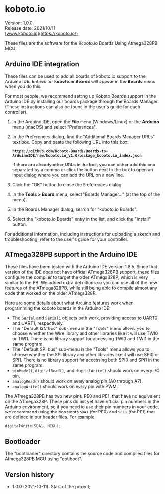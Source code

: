 # koboto.io

Version: 1.0.0<br>
Release date: 2021/10/11<br>
[www.koboto.io](https://koboto.io/)

These files are the software for the Koboto.io Boards Using Atmega328PB MCU.


## Arduino IDE integration

These files can be used to add all boards of koboto.io support to the Arduino IDE.
Entries for **koboto.io Boards** will appear in the **Boards** menu
when you do this.

For most people, we recommend setting up Koboto Boards support in the Arduino IDE by
installing our boards package through the Boards Manager. (These instructions
can also be found in the user's guide for each controller).

1.  In the Arduino IDE, open the **File** menu (Windows/Linux) or the
    **Arduino** menu (macOS) and select "Preferences".

2.  In the Preferences dialog, find the "Additional Boards Manager URLs" text
    box. Copy and paste the following URL into this box:

    **`https://github.com/Koboto-Boards/Boards-to-ArduinoIDE/raw/koboto.io_V1.0/package_koboto.io_index.json`**

    If there are already other URLs in the box, you can either add this one
    separated by a comma or click the button next to the box to open an input
    dialog where you can add the URL on a new line.

3.  Click the "OK" button to close the Preferences dialog.

4.  In the **Tools > Board** menu, select "Boards Manager..." (at the top of the
    menu).

5.  In the Boards Manager dialog, search for "koboto.io Boards".

6.  Select the "koboto.io Boards" entry in the list, and click the
    "Install" button.

For additional information, including instructions for uploading a sketch and
troubleshooting, refer to the user's guide for your controller.


## ATmega328PB support in the Arduino IDE

These files have been tested with the Arduino IDE version 1.8.5.  Since that
version of the IDE does not have official ATmega328PB support, these files
configure the compiler to target the older ATmega328P, which is very similar to
the PB.  We added extra definitions so you can use all of the new features of
the ATmega328PB, while still being able to compile almost any code that worked
on the older ATmega328P.

Here are some details about what Arduino features work when programming the
koboto boards in the Arduino IDE:

- The `Serial` and `Serial1` objects both work, providing access to UART0 and
  UART1, respectively.
- The "Default I2C bus" sub-menu in the "Tools" menu allows you to choose whether the Wire library and other libraries like it will use TWI0 or TWI1. There is no library support for accessing TWI0 and TWI1 in the same program.
- The "Default SPI bus" sub-menu in the "Tools" menu allows you to choose whether the SPI library and other libraries like it will use SPI0 or SPI1. There is no library support for accessing both SPI0 and SPI1 in the same program.
- `pinMode()`, `digitalRead()`, and `digitalWrite()` should work on every I/O
  pin.
- `analogRead()` should work on every analog pin (A0 through A7).
- `analogWrite()` should work on every pin with PWM.

The ATmega328PB has two new pins, PE0 and PE1, that have no equivalent on the
ATmega328P.  These pins do not yet have official pin numbers in the Arduino
environment, so if you need to use their pin numbers in your code, we recommend
using the constants `SDA1` (for PE0) and `SCL1` (for PE1) that are defined in
our header files.  For example:

```c++
digitalWrite(SDA1, HIGH);
```

## Bootloader

The "bootloader" directory contains the source code and compiled files for
Atmega328PB MCU using "optiboot".

## Version history

- 1.0.0 (2021-10-11): Start of the project;



